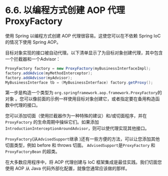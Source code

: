 # 6.6. 以编程方式创建 AOP 代理ProxyFactory

使用 Spring 以编程方式创建 AOP 代理很容易。这使您可以在不依赖 Spring IoC 的情况下使用 Spring AOP。

目标对象实现的接口被自动代理。以下清单显示了为目标对象创建代理，其中包含一个拦截器和一个Advisor：

```java
ProxyFactory factory = new ProxyFactory(myBusinessInterfaceImpl);
factory.addAdvice(myMethodInterceptor);
factory.addAdvisor(myAdvisor);
MyBusinessInterface tb = (MyBusinessInterface) factory.getProxy();
```

第一步是构造一个类型为 `org.springframework.aop.framework.ProxyFactory`的对象 。您可以像前面的示例一样使用目标对象创建它，或者指定要在备用构造函数中代理的接口。

您可以添加切面（使用拦截器作为一种特殊的建议）和/或切面程序，并在`ProxyFactory` 的生命周期中操纵它们。如果添加 `IntroductionInterceptionAroundAdvisor`，则可以使代理实现其他接口。

`ProxyFactory`(从`AdvisedSupport`继承 )还有一些方便的方法，可以让您添加其他切面类型，例如 before 和 throws 切面。 `AdvisedSupport`是`ProxyFactory` 和`ProxyFactoryBean` 的超类。

在大多数应用程序中，将 AOP 代理创建与 IoC 框架集成是最佳实践。我们切面您使用 AOP 从 Java 代码外部化配置，就像您通常应该做的那样。
